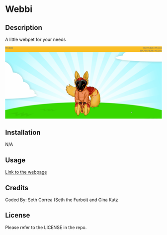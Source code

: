# Webbi

## Description

A little webpet for your needs

![Demonstration](./Assets/Demonstration.gif)

## Installation

N/A

## Usage

[Link to the webpage](https://seththefurboi.github.io/Webbi/)

## Credits

Coded By: Seth Correa (Seth the Furboi) and Gina Kutz

## License

Please refer to the LICENSE in the repo.